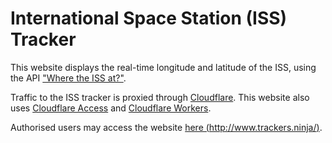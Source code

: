 # International Space Station (ISS) Tracker
This website displays the real-time longitude and latitude of the ISS, using the API ["Where the ISS at?"](https://api.wheretheiss.at/v1/satellites/25544).

Traffic to the ISS tracker is proxied through [Cloudflare](https://www.cloudflare.com/). This website also uses [Cloudflare Access](https://www.cloudflare.com/teams/access/) and 
[Cloudflare Workers](https://workers.cloudflare.com/).

Authorised users may access the website [here (http://www.trackers.ninja/)](http://www.trackers.ninja/).
